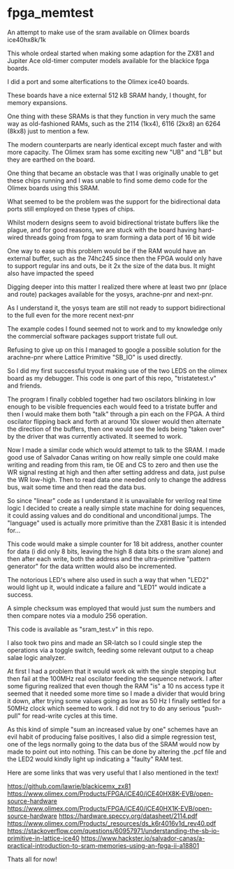 # fpga_memtest
An attempt to make use of the sram available on Olimex boards ice40hx8k/1k

This whole ordeal started when making some adaption for the ZX81 and Jupiter
Ace old-timer computer models available for the blackice fpga boards.

I did a port and some alterfications to the Olimex ice40 boards.

These boards have a nice external 512 kB SRAM handy, I thought, for memory
expansions.

One thing with these SRAMs is that they function in very much the same
way as old-fashioned RAMs, such as the 2114 (1kx4), 6116 (2kx8) an 6264 (8kx8) just to mention a few.

The modern counterparts are nearly identical except much faster and with more
capacity. The Olimex sram has some exciting new "UB" and "LB" but they are
earthed on the board.

One thing that became an obstacle was that I was originally unable to get
these chips running and I was unable to find some demo code for the Olimex
boards using this SRAM.

What seemed to be the problem was the support for the bidirectional data
ports still employed on these types of chips.

Whilst modern designs seem to avoid bidirectional tristate buffers like the
plague, and for good reasons, we are stuck with the board having hard-wired
threads going from fpga to sram forming a data port of 16 bit wide

One way to ease up this problem would be if the RAM would have an external
buffer, such as the 74hc245 since then the FPGA would only have to support
regular ins and outs, be it 2x the size of the data bus. It might also have
impacted the speed


Digging deeper into this matter I realized there where at least two pnr
(place and route) packages available for the yosys, arachne-pnr and next-pnr.

As I understand it, the yosys team are still not ready to support bidirectional
to the full even for the more recent next-pnr

The example codes I found seemed not to work and to my knowledge only the
commercial software packages support tristate full out.

Refusing to give up on this I managed to google a possible solution for the
arachne-pnr where Lattice Primitive "SB_IO" is used directly.

So I did my first successful tryout making use of the two LEDS on the olimex
board as my debugger. This code is one part of this repo, "tristatetest.v" and
friends.

The program I finally cobbled together had two oscilators blinking in low
enough to be visible frequencies each would feed to a tristate buffer and
then I would make them both "talk" through a pin each on the FPGA.
A third oscilator flipping back and forth at around 10x slower would then
alternate the direction of the buffers, then one would see the leds being
"taken over" by the driver that was currently activated. It seemed to work.

Now I made a similar code which would attempt to talk to the SRAM.
I made good use of Salvador Canas writing on how really simple one
could make writing and reading from this ram, tie OE and CS to zero
and then use the WR signal resting at high and then after setting
address and data, just pulse the WR low-high. Then to read data one
needed only to change the address bus, wait some time and then read the
data bus.

So since "linear" code as I understand it is unavailable for verilog real
time logic I decided to create a really simple state machine for doing
sequences, it could assing values and do conditional and unconditional
jumps. The "language" used is actually more primitive than the ZX81 Basic
it is intended for...

This code would make a simple counter for 18 bit address, another counter
for data (i did only 8 bits, leaving the high 8 data bits o the sram
alone) and then after each write, both the address and the ultra-primitive
"pattern generator" for the data written would also be incremented.

The notorious LED's where also used in such a way that when "LED2" would
light up it, would indicate a failure and "LED1" would indicate a success.

A simple checksum was employed that would just sum the numbers and then
compare notes via a modulo 256 operation.

This code is available as "sram_test.v" in this repo.

I also took two pins and made an SR-latch so I could single step the
operations via a toggle switch, feeding some relevant output to a cheap
salae logic analyzer.

At first I had a problem that it would work ok with the single stepping but
then fail at the 100MHz real oscilator feeding the sequence network. I
after some figuring realized that even though the RAM "is" a 10 ns access
type it seemed that it needed some more time so I made a divider that would
bring it down, after trying some values going as low as 50 Hz I finally
settled for a 50MHz clock which seemed to work. I did not try to do any serious
"push-pull" for read-write cycles at this time.

As this kind of simple "sum an increased value by one" schemes have an evil
habit of producing false positives, I also did a simple regression test,
one of the legs normally going to the data bus of the SRAM would now by made
to point out into nothing. This can be done by altering the .pcf file and the
LED2 would kindly light up indicating a "faulty" RAM test.

Here are some links that was very useful that I also mentioned in the text!

https://github.com/lawrie/blackicemx_zx81
https://www.olimex.com/Products/FPGA/iCE40/iCE40HX8K-EVB/open-source-hardware
https://www.olimex.com/Products/FPGA/iCE40/iCE40HX1K-EVB/open-source-hardware
https://hardware.speccy.org/datasheet/2114.pdf
https://www.olimex.com/Products/_resources/ds_k6r4016v1d_rev40.pdf
https://stackoverflow.com/questions/60957971/understanding-the-sb-io-primitive-in-lattice-ice40
https://www.hackster.io/salvador-canas/a-practical-introduction-to-sram-memories-using-an-fpga-ii-a18801

Thats all for now!
